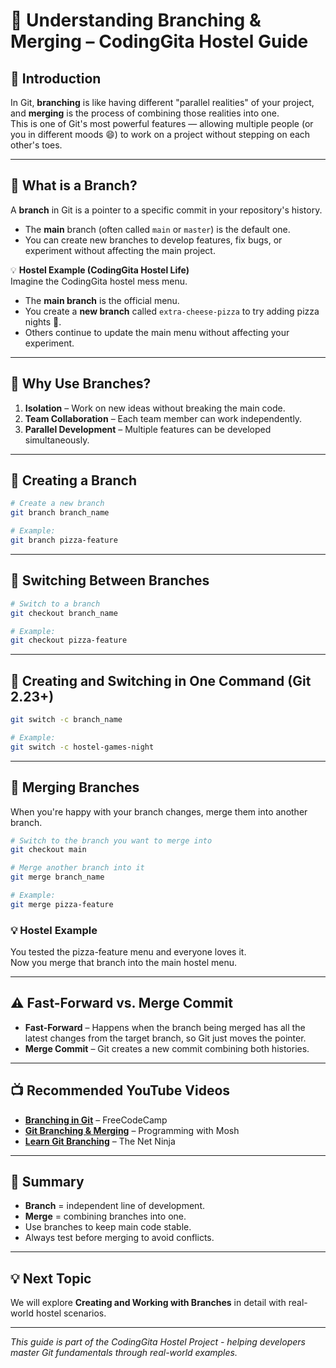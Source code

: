# 🌿 Understanding Branching & Merging – CodingGita Hostel Guide

## 📌 Introduction

In Git, **branching** is like having different "parallel realities" of your project, and **merging** is the process of combining those realities into one.  
This is one of Git's most powerful features — allowing multiple people (or you in different moods 😄) to work on a project without stepping on each other's toes.

---

## 🌱 What is a Branch?

A **branch** in Git is a pointer to a specific commit in your repository's history.

- The **main** branch (often called `main` or `master`) is the default one.
- You can create new branches to develop features, fix bugs, or experiment without affecting the main project.

💡 **Hostel Example (CodingGita Hostel Life)**  
Imagine the CodingGita hostel mess menu.  
- The **main branch** is the official menu.
- You create a **new branch** called `extra-cheese-pizza` to try adding pizza nights 🍕.
- Others continue to update the main menu without affecting your experiment.

---

## 🌿 Why Use Branches?

1. **Isolation** – Work on new ideas without breaking the main code.
2. **Team Collaboration** – Each team member can work independently.
3. **Parallel Development** – Multiple features can be developed simultaneously.

---

## 🔧 Creating a Branch

```bash
# Create a new branch
git branch branch_name

# Example:
git branch pizza-feature
```

---

## 🔄 Switching Between Branches

```bash
# Switch to a branch
git checkout branch_name

# Example:
git checkout pizza-feature
```

---

## 🚀 Creating and Switching in One Command (Git 2.23+)

```bash
git switch -c branch_name

# Example:
git switch -c hostel-games-night
```

---

## 🌉 Merging Branches

When you're happy with your branch changes, merge them into another branch.

```bash
# Switch to the branch you want to merge into
git checkout main

# Merge another branch into it
git merge branch_name

# Example:
git merge pizza-feature
```

### 💡 Hostel Example
You tested the pizza-feature menu and everyone loves it.  
Now you merge that branch into the main hostel menu.

---

## ⚠️ Fast-Forward vs. Merge Commit

- **Fast-Forward** – Happens when the branch being merged has all the latest changes from the target branch, so Git just moves the pointer.
- **Merge Commit** – Git creates a new commit combining both histories.

---

## 📺 Recommended YouTube Videos

- **[Branching in Git](https://www.youtube.com/watch?v=3a2x1iJFJWc)** – FreeCodeCamp
- **[Git Branching & Merging](https://www.youtube.com/watch?v=Q1kHG842HoM)** – Programming with Mosh
- **[Learn Git Branching](https://www.youtube.com/watch?v=JTE2Fn_sCZs)** – The Net Ninja

---

## 📝 Summary

- **Branch** = independent line of development.
- **Merge** = combining branches into one.
- Use branches to keep main code stable.
- Always test before merging to avoid conflicts.

---

## 💡 Next Topic

We will explore **Creating and Working with Branches** in detail with real-world hostel scenarios.

---

*This guide is part of the CodingGita Hostel Project - helping developers master Git fundamentals through real-world examples.*

